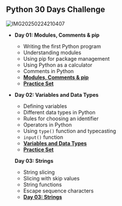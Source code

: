 ## Python 30 Days Challenge
![IMG20250224210407](https://github.com/user-attachments/assets/6c94f360-3ac3-4102-93fd-c9cb0e7dc448)


- **Day 01: Modules, Comments & pip**
  - Writing the first Python program
  - Understanding modules
  - Using pip for package management
  - Using Python as a calculator
  - Comments in Python
  - **[Modules, Comments & pip](https://github.com/itzsandeepsharma/Python-30-Days-Challenge/tree/main/Day01)**
  - **[Practice Set](https://github.com/itzsandeepsharma/Python-30-Days-Challenge/tree/main/Day01/Practice)**
  
- **Day 02: Variables and Data Types**
  - Defining variables
  - Different data types in Python
  - Rules for choosing an identifier
  - Operators in Python
  - Using `type()` function and typecasting
  - `input()` function
  - **[Variables and Data Types](https://github.com/itzsandeepsharma/Python-30-Days-Challenge/tree/main/Day02)**
  - **[Practice Set](https://github.com/itzsandeepsharma/Python-30-Days-Challenge/tree/main/Day02/Practice)**

  **Day 03: Strings**
  - String slicing
  - Slicing with skip values
  - String functions
  - Escape sequence characters
  - **[Day 03: Strings](https://github.com/itzsandeepsharma/Python-30-Days-Challenge/tree/main/Day03)**
